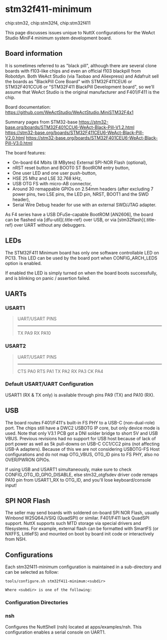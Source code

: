 stm32f411-minimum
=================

chip:stm32, chip:stm32f4, chip:stm32f411

This page discusses issues unique to NuttX configurations for the WeAct
Studio MiniF4 minimum system development board.

Board information
-----------------

It is sometimes referred to as \"black pill\", although there are
several clone boards with f103-like chips and even an official f103
blackpill from Robotdyn. Both WeAct Studio (via Taobao and Aliexpress)
and Adafruit sell the boards as \"BlackPill Core Board\" with
STM32F411CEU6 or STM32F401CCU6 or \"STM32F411 BlackPill Development
board\", so we\'ll assume that WeAct Studio is the original manufacturer
and F401/F411 is the chip.

Board documentation:
<https://github.com/WeActStudio/WeActStudio.MiniSTM32F4x1>

Summary pages from STM32-base
<https://stm32-base.org/boards/STM32F401CCU6-WeAct-Black-Pill-V1.2.html>
<https://stm32-base.org/boards/STM32F411CEU6-WeAct-Black-Pill-V2.0.html>
<https://stm32-base.org/boards/STM32F401CEU6-WeAct-Black-Pill-V3.0.html>

The board features:

-   On-board 64 Mbits (8 MBytes) External SPI-NOR Flash (optional),
-   nRST reset button and BOOT0 ST BootROM entry button,
-   One user LED and one user push-button,
-   HSE 25 Mhz and LSE 32.768 kHz,
-   USB OTG FS with micro-AB connector,
-   Around 30 remappable GPIOs on 2.54mm headers (after excluding 7
    power pins, two LSE pins, the LED pin, NRST, BOOT1 and the SWD
    header),
-   Serial Wire Debug header for use with an external SWD/JTAG adapter.

As F4 series have a USB DFuSe-capable BootROM \[AN2606\], the board can
be flashed via [dfu-util]{.title-ref} over USB, or via
[stm32flash]{.title-ref} over UART without any debuggers.

LEDs
----

The STM32F411 Minimum board has only one software controllable LED on
PC13. This LED can be used by the board port when CONFIG\_ARCH\_LEDS
option is enabled.

If enabled the LED is simply turned on when the board boots
successfully, and is blinking on panic / assertion failed.

UARTs
-----

### USART1

>   UART/USART   PINS
>   ------------ ------
>   TX           PA9
>   RX           PA10

### USART2

>   UART/USART   PINS
>   ------------ ------
>   CTS          PA0
>   RTS          PA1
>   TX           PA2
>   RX           PA3
>   CK           PA4

### Default USART/UART Configuration

USART1 (RX & TX only) is available through pins PA9 (TX) and PA10 (RX).

USB
---

The board routes F401/F411\'s built-in FS PHY to a USB-C (non-dual-role)
port. The chips still have a DWC2 USBOTG IP core, but only device mode
is used. Note that only V3.1 PCB got a DNI solder bridge to short 5V and
USB VBUS. Previous revisions had no support for USB host because of lack
of port power as well as 5k pull-downs on USB-C CC1/CC2 pins (not
affecting USB-A adapters). Because of this we are not considering
USBOTG-FS Host configurations and do not map OTG\_VBUS, OTG\_ID pins to
FS PHY, also no OVER/PWRON GPIOs.

If using USB and USART1 simultaneously, make sure to check
CONFIG\_OTG\_ID\_GPIO\_DISABLE, else stm32\_otgfsdev driver code remaps
PA10 pin from USART1\_RX to OTG\_ID, and you\'ll lose keyboard/console
input!

SPI NOR Flash
-------------

The seller may send boards with soldered on-board SPI NOR Flash, usually
Winbond W25Q64JVSIQ (QuadSPI) or similar. F401/F411 lack QuadSPI
support. NuttX supports such MTD storage via special drivers and
filesystems. For example, external flash can be formatted with SmartFS
(or NXFFS, LittleFS) and mounted on boot by board init code or
interactively from NSH.

Configurations
--------------

Each stm32f411-minimum configuration is maintained in a sub-directory
and can be selected as follow:

    tools/configure.sh stm32f411-minimum:<subdir>

    Where <subdir> is one of the following:

### Configuration Directories

### nsh

Configures the NuttShell (nsh) located at apps/examples/nsh. This
configuration enables a serial console on UART1.
